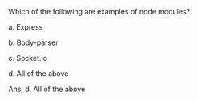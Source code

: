 Which of the following are examples of node modules?

a. Express

b. Body-parser

c. Socket.io

d. All of the above

Ans: d. All of the above
